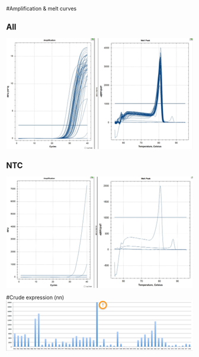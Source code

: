 #Amplification & melt curves
## All
![](./CRAFrep.jpg)

## NTC
![](./CRAFntc.jpg)

#Crude expression (nn)
![](./crude_exp.png)

